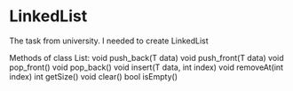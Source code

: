 # LinkedList
The task from university. I needed to create LinkedList

Methods of class List:
void push_back(T data)
void push_front(T data)
void pop_front()
void pop_back()
void insert(T data, int index)
void removeAt(int index)
int getSize()
void clear()
bool isEmpty()
